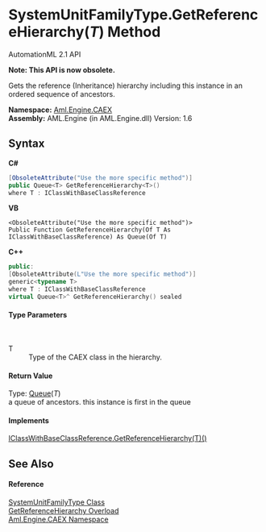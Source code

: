 # SystemUnitFamilyType.GetReferenceHierarchy(*T*) Method 
AutomationML 2.1 API 

**Note: This API is now obsolete.**

Gets the reference (Inheritance) hierarchy including this instance in an ordered sequence of ancestors.

**Namespace:**&nbsp;<a href="N_Aml_Engine_CAEX">Aml.Engine.CAEX</a><br />**Assembly:**&nbsp;AML.Engine (in AML.Engine.dll) Version: 1.6

## Syntax

**C#**<br />
``` C#
[ObsoleteAttribute("Use the more specific method")]
public Queue<T> GetReferenceHierarchy<T>()
where T : IClassWithBaseClassReference

```

**VB**<br />
``` VB
<ObsoleteAttribute("Use the more specific method")>
Public Function GetReferenceHierarchy(Of T As IClassWithBaseClassReference) As Queue(Of T)
```

**C++**<br />
``` C++
public:
[ObsoleteAttribute(L"Use the more specific method")]
generic<typename T>
where T : IClassWithBaseClassReference
virtual Queue<T>^ GetReferenceHierarchy() sealed
```


#### Type Parameters
&nbsp;<dl><dt>T</dt><dd>Type of the CAEX class in the hierarchy.</dd></dl>

#### Return Value
Type: <a href="https://docs.microsoft.com/dotnet/api/system.collections.generic.queue-1" target="_parent" rel="noopener noreferrer">Queue</a>(*T*)<br />a queue of ancestors. this instance is first in the queue

#### Implements
<a href="M_Aml_Engine_CAEX_IClassWithBaseClassReference_GetReferenceHierarchy__1">IClassWithBaseClassReference.GetReferenceHierarchy(T)()</a><br />

## See Also


#### Reference
<a href="T_Aml_Engine_CAEX_SystemUnitFamilyType">SystemUnitFamilyType Class</a><br /><a href="Overload_Aml_Engine_CAEX_SystemUnitFamilyType_GetReferenceHierarchy">GetReferenceHierarchy Overload</a><br /><a href="N_Aml_Engine_CAEX">Aml.Engine.CAEX Namespace</a><br />